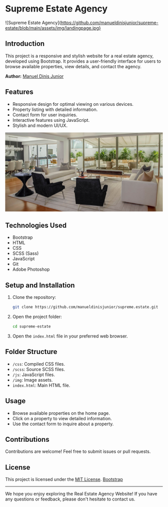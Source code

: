 # Supreme Estate Agency 

![Supreme Estate Agency](https://github.com/manueldinisjunior/supreme-estate/blob/main/assets/img/landingpage.jpg}

## Introduction

This project is a responsive and stylish website for a real estate agency, developed using Bootstrap. It provides a user-friendly interface for users to browse available properties, view details, and contact the agency.

**Author:** [Manuel Dinis Junior](https://github.com/manueldinisjunior)

## Features

- Responsive design for optimal viewing on various devices.
- Property listing with detailed information.
- Contact form for user inquiries.
- Interactive features using JavaScript.
- Stylish and modern UI/UX.

![Supreme Estate Agency](https://github.com/manueldinisjunior/supreme-estate/blob/main/assets/img/slide-1.jpg)

## Technologies Used

- Bootstrap
- HTML
- CSS
- SCSS (Sass)
- JavaScript
- Git
- Adobe Photoshop

## Setup and Installation

1. Clone the repository:

   ```bash
   git clone https://github.com/manueldinisjunior/supreme.estate.git
   ```

2. Open the project folder:

   ```bash
   cd supreme-estate
   ```

3. Open the `index.html` file in your preferred web browser.

## Folder Structure

- `/css`: Compiled CSS files.
- `/scss`: Source SCSS files.
- `/js`: JavaScript files.
- `/img`: Image assets.
- `index.html`: Main HTML file.

## Usage

- Browse available properties on the home page.
- Click on a property to view detailed information.
- Use the contact form to inquire about a property.

## Contributions

Contributions are welcome! Feel free to submit issues or pull requests.

## License

This project is licensed under the [MIT License](LICENSE).
[Bootstrap](https://bootstrapmade.com/license/)

---

We hope you enjoy exploring the Real Estate Agency Website! If you have any questions or feedback, please don't hesitate to contact us.
